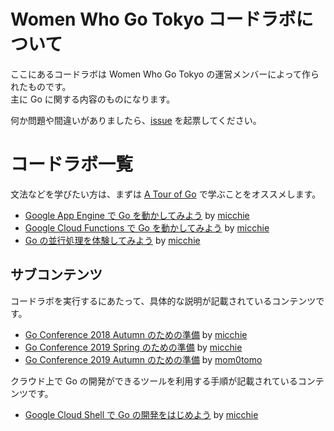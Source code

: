 # Women Who Go Tokyo コードラボについて

ここにあるコードラボは Women Who Go Tokyo の運営メンバーによって作られたものです。  
主に Go に関する内容のものになります。

何か問題や間違いがありましたら、[issue](https://github.com/WomenWhoGoTokyo/codelab/issues) を起票してください。

# コードラボ一覧

文法などを学びたい方は、まずは [A Tour of Go](https://go-tour-jp.appspot.com/) で学ぶことをオススメします。

- [Google App Engine で Go を動かしてみよう](./google-app-engine-go?index=codelab) by [micchie](https://twitter.com/micchiebear)
- [Google Cloud Functions で Go を動かしてみよう](./google-cloud-functions-go?index=codelab) by [micchie](https://twitter.com/micchiebear)
- [Go の並行処理を体験してみよう](./tutorial-concurrency-go/?index=codelab) by [micchie](https://twitter.com/micchiebear)

## サブコンテンツ

コードラボを実行するにあたって、具体的な説明が記載されているコンテンツです。

- [Go Conference 2018 Autumn のための準備](./gocon-2018-autumn-setup?index=codelab) by [micchie](https://twitter.com/micchiebear)
- [Go Conference 2019 Spring のための準備](./gocon-2019-spring-setup?index=codelab) by [micchie](https://twitter.com/micchiebear)
- [Go Conference 2019 Autumn のための準備](./gocon-2019-autumn-setup?index=codelab) by [mom0tomo](https://twitter.com/mom0tomo)

クラウド上で Go の開発ができるツールを利用する手順が記載されているコンテンツです。

- [Google Cloud Shell で Go の開発をはじめよう](./google-cloud-shell-go?index=codelab) by [micchie](https://twitter.com/micchiebear)
